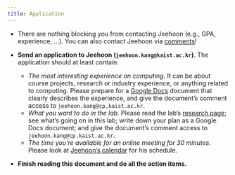 ```yaml
---
title: Application
---
```


- There are nothing blocking you from contacting Jeehoon (e.g., GPA, experience, …). You can also contact Jeehoon via [comments](https://cp.kaist.ac.kr/#contact)!

- **Send an application to Jeehoon (`jeehoon.kang@kaist.ac.kr`)**. The application should at least contain:
  - *The most interesting experience on computing.* It can be about course projects, research or industry experience, or anything related to computing. Please prepare for a [Google Docs](https://docs.google.com/) document that clearly describes the experience, and give the document’s comment access to `jeehoon.kang@cp.kaist.ac.kr`.
  - *What you want to do in the lab.* Please read the lab’s [research page](https://cp.kaist.ac.kr/#research); see what’s going on in this lab; write down your plan as a Google Docs document; and give the document’s comment access to `jeehoon.kang@cp.kaist.ac.kr`.
  - *The time you’re available for an online meeting for 30 minutes.* Please look at [Jeehoon’s calendar](https://cp.kaist.ac.kr/jeehoon.kang#calendar) for his schedule.
  
- **Finish reading this document and do all the action items.**
